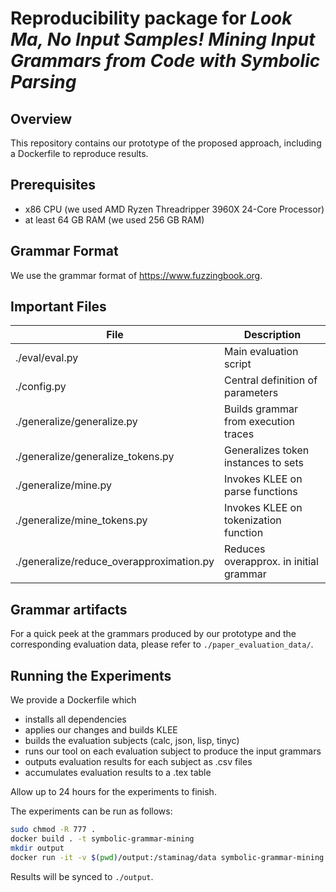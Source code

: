 # Reproducibility package for _Look Ma, No Input Samples! Mining Input Grammars from Code with Symbolic Parsing_

## Overview

This repository contains our prototype of the proposed approach, including a Dockerfile to reproduce results.

## Prerequisites

- x86 CPU (we used AMD Ryzen Threadripper 3960X 24-Core Processor)
- at least 64 GB RAM (we used 256 GB RAM)

## Grammar Format

We use the grammar format of https://www.fuzzingbook.org.

## Important Files

| File                                     | Description                             |
|------------------------------------------|-----------------------------------------|
| ./eval/eval.py                           | Main evaluation script                  |
| ./config.py                              | Central definition of parameters        |
| ./generalize/generalize.py               | Builds grammar from execution traces    |
| ./generalize/generalize_tokens.py        | Generalizes token instances to sets     |
| ./generalize/mine.py                     | Invokes KLEE on parse functions         |
| ./generalize/mine_tokens.py              | Invokes KLEE on tokenization function   |
| ./generalize/reduce_overapproximation.py | Reduces overapprox. in initial grammar  |

## Grammar artifacts

For a quick peek at the grammars produced by our prototype and the corresponding evaluation data, please refer to `./paper_evaluation_data/`.

## Running the Experiments

We provide a Dockerfile which
- installs all dependencies
- applies our changes and builds KLEE
- builds the evaluation subjects (calc, json, lisp, tinyc)
- runs our tool on each evaluation subject to produce the input grammars
- outputs evaluation results for each subject as .csv files
- accumulates evaluation results to a .tex table

Allow up to 24 hours for the experiments to finish.

The experiments can be run as follows:

```bash
sudo chmod -R 777 .
docker build . -t symbolic-grammar-mining
mkdir output
docker run -it -v $(pwd)/output:/staminag/data symbolic-grammar-mining
```

Results will be synced to `./output`.
